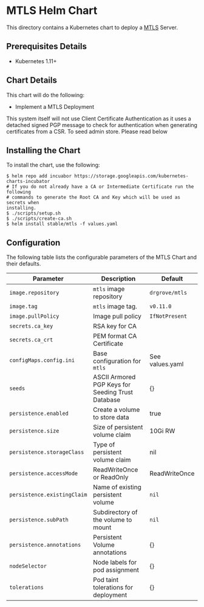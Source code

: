 # MTLS Helm Chart

This directory contains a Kubernetes chart to deploy a [MTLS][mtls-server]
Server.

## Prerequisites Details

* Kubernetes 1.11+

## Chart Details

This chart will do the following:

* Implement a MTLS Deployment

This system itself will not use Client Certificate Authentication as it uses a
detached signed PGP message to check for authentication when generating
certificates from a CSR. To seed admin store. Please read below

## Installing the Chart

To install the chart, use the following:

```console
$ helm repo add incuabor https://storage.googleapis.com/kubernetes-charts-incubator
# If you do not already have a CA or Intermediate Certificate run the following
# commands to generate the Root CA and Key which will be used as secrets when
installing.
$ ./scripts/setup.sh
$ ./scripts/create-ca.sh
$ helm install stable/mtls -f values.yaml
```

## Configuration

The following table lists the configurable parameters of the MTLS Chart and
their defaults.

| Parameter | Description | Default |
| --------- | ----------- | ------- |
| `image.repository` | `mtls` image repository | `drgrove/mtls` |
| `image.tag` | `mtls` image tag. | `v0.11.0` |
| `image.pullPolicy` | Image pull policy | `IfNotPresent` |
| `secrets.ca_key` | RSA key for CA | |
| `secrets.ca_crt` | PEM format CA Certificate | |
| `configMaps.config.ini` | Base configuration for `mtls` | See values.yaml |
| `seeds` | ASCII Armored PGP Keys for Seeding Trust Database | {} |
| `persistence.enabled` | Create a volume to store data | true |
| `persistence.size` | Size of persistent volume claim | 10Gi RW |
| `persistence.storageClass` | Type of persistent volume claim | nil |
| `persistence.accessMode` | ReadWriteOnce or ReadOnly | ReadWriteOnce |
| `persistence.existingClaim` | Name of existing persistent volume | `nil` |
| `persistence.subPath` | Subdirectory of the volume to mount | `nil` |
| `persistence.annotations` | Persistent Volume annotations | {} |
| `nodeSelector` | Node labels for pod assignment | {} |
| `tolerations` | Pod taint tolerations for deployment | {} |

[mtls-server]: https://github.com/drGrove/mtls-server
